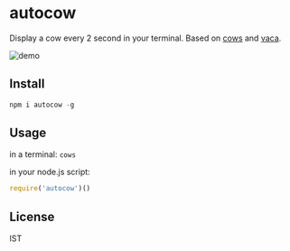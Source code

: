 # autocow

Display a cow every 2 second in your terminal.
Based on [cows](http://npm.im/cows) and [vaca](http://npm.im/vaca).

![demo](https://raw.githubusercontent.com/mcollina/autocow/master/autocow.gif)

## Install

```js
npm i autocow -g
```

## Usage

in a terminal: `cows`

in your node.js script:

```js
require('autocow')()
```

## License

IST
